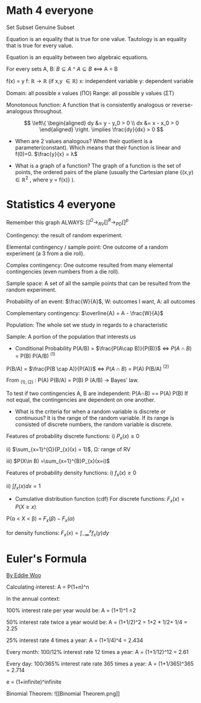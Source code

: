 # Math 4 everyone 
Set
Subset
Genuine Subset

Equation is an equality that is true for one value. Tautology is an equality that is true for every value.

Equation is an equality between two algebraic equations.

For every sets A, B:
$B\subseteq A$ ^ $A \subseteq B$ <==> A = B

f(x) = y
f: $\mathbb{R} \to \mathbb{R}$ (if x,y $\in \mathbb{R}$)
x: independent variable
y: dependent variable

Domain: all possible x values (ΠΟ)
Range: all possible y values (ΣΤ)

Monotonous function: A function that is consistently analogous or reverse-analogous throughout.

$$
\left\{ \begin{aligned} dy &= y - y_0 > 0 \\ dx &= x - x_0 > 0 \end{aligned} \right.  \implies \frac{dy}{dx} > 0 $$

- When are 2 values analogous? 
When their quotient is a parameter(constant). Which means that their function is linear and f(0)=0. 
$\frac{y}{x} = λ$

- What is a graph of a function?
The graph of a function is the set of points, the ordered pairs of the plane (usually the Cartesian plane {(x,y)$\in \mathbb{R} ^2$ , where y = f(x)} ). 
# Statistics 4 everyone
Remember this graph ALWAYS:
$[]^{Ω}\to_{RV}[]^{R}\to_{PD}[]^{p}$

Contingency: the result of random experiment.

Elemental contingency / sample point: One outcome of a random experiment (a 3 from a die roll).

Complex contingency: One outcome resulted from many elemental contingencies (even numbers from a die roll).

Sample space: A set of all the sample points that can be resulted from the random experiment.

Probability of an event: $\frac{W}{A}$, W: outcomes I want, A: all outcomes

Complementary contingency: $\overline{A} =  A - \frac{W}{A}$

Population: The whole set we study in regards to a characteristic

Sample: A portion of the population that interests us

- Conditional Probability
P(A/B) = $\frac{P(A\cap B)}{P(B)}$
<=> $P(A\cap B)$ = P(B) P(A/B) $^{(1)}$

P(B/A) = $\frac{P(B \cap A)}{P(A)}$
<=> $P(A \cap B)$ = P(A) P(B/A) $^{(2)}$

From $_{(1),(2)}$ : 
P(A) P(B/A) = P(B) P (A/B)
-> Bayes' law.

To test if two contingencies A, B are independent:
P(A$\cap$B) == P(A) P(B)
If not equal, the contingencies are dependent on one another.

- What is the criteria for when a random variable is discrete or continuous?
It is the range of the random variable. If its range is consisted of discrete numbers, the random variable is discrete.

Features of probability discrete functions:
i) $P_{x}(x) \geq 0$

ii) $\sum_{x=1}^{Ω}{P_{x}(x) = 1}$, Ω: range of RV

iii) $P(X\in B) =\sum_{x=1}^{B}P_{x}(x=i)$

Features of probability density functions:
i) $f_{x}(x)\geq 0$

ii) $\int f_{x}(x)dx=1$

- Cumulative distribution function (cdf)
For discrete functions:
$F_{x}(x)=P(X\geq x)$

P(α < X < β) = $F_{x}(β) - F_{x}(α)$

for density functions:
$F_{x}(x) = \int_{-\infty}^{x}f_{x}(y)dy$


# Euler's Formula
[By Eddie Woo](https://youtu.be/pg827uDPFqA?feature=shared)

Calculating interest:
A = P(1+n)^n

In the annual context:

100% interest rate per year would be:
A = (1+1)^1
=2

50% interest rate twice a year would be:
A = (1+1/2)^2
= 1+2 * 1/2+ 1/4 = 2.25

25% interest rate 4 times a year:
A = (1+1/4)^4
= 2.434

Every month: 100/12% interest rate 12 times a year:
A = (1+1/12)^12
= 2.61

Every day: 100/365% interest rate rate 365 times a year:
A = (1+1/365)^365
= 2.714

e = (1+infinite)^infinite

Binomial Theorem: 
![[Binomial Theorem.png]]